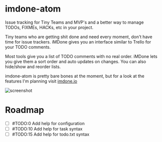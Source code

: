 # imdone-atom

Issue tracking for Tiny Teams and MVP's and a better way to manage TODOs, FIXMEs, HACKs, etc in your project.

Tiny teams who are getting shit done and need every moment, don't have time for issue trackers.  iMDone gives you an interface similar to Trello for your TODO comments.

Most tools give you a list of TODO comments with no real order.  iMDone lets you give them a sort order and auto updates
on changes.  You can also hide/show and reorder lists.

imdone-atom is pretty bare bones at the moment, but for a look at the features I'm planning visit [imdone.io](http://imdone.io)

![screenshot](https://cloud.githubusercontent.com/assets/233505/8716431/9c7417ba-2b56-11e5-89b9-78dc18716a47.png)

# Roadmap
- [ ] #TODO:0 Add help for configuration
- [ ] #TODO:10 Add help for task syntax
- [ ] #TODO:15 Add help for todo.txt syntax
